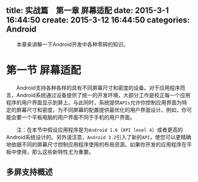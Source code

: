 title: 实战篇　第一章 屏幕适配
date: 2015-3-1 16:44:50
create: 2015-3-12 16:44:50
categories: Android
---
　　本章来讲解一下Android开发中各种零碎的知识。

# 第一节 屏幕适配 #
　　Android支持各种各样的具有不同屏幕尺寸和密度的设备。对于应用程序而言，Android系统通过设备提供了统一的开发环境，大部分工作是校正每一个应用程序的用户界面显示到屏上。与此同时，系统提供`APIs`允许你控制应用界面为特定的屏幕尺寸和密度，为不同屏幕的配置提供最优化的用户界面设计。例如，你可能会要一个平板电脑的用户界面不同于手机的用户界面。

　　注：在本节中假设应用程序是为`Android 1.6`（`API level 4`）或者更高的Android系统设计的。另外请注意，`Android 3.2`引入了新的`API`，使您可以更精确地依据不同的屏幕尺寸控制应用程序使用的布局资源。如果你开发的应用程序在平板中使用，那么这些新特性尤为重要。

## 多屏支持概述 ##

<br><br>
